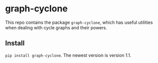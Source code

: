 # graph-cyclone

This repo contains the package `graph-cyclone`, which has useful utilities when dealing with cycle graphs and their powers.

## Install

`pip install graph-cyclone`. The newest version is version 1.1.
